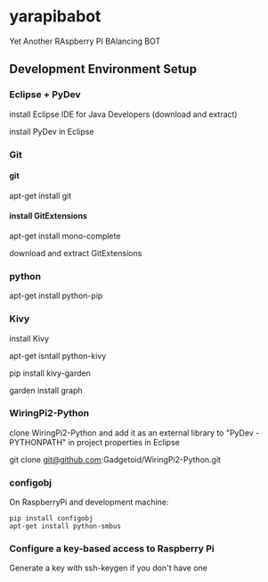 # yarapibabot
Yet Another RAspberry PI BAlancing BOT

## Development Environment Setup

### Eclipse + PyDev
install Eclipse IDE for Java Developers (download and extract)

install PyDev in Eclipse

### Git
#### git
apt-get install git

#### install GitExtensions
apt-get install mono-complete

download and extract GitExtensions

### python
apt-get install python-pip

### Kivy
install Kivy

apt-get isntall python-kivy

pip install kivy-garden

garden install graph

### WiringPi2-Python
clone WiringPi2-Python and add it as an external library to "PyDev - PYTHONPATH" in project properties in Eclipse

git clone git@github.com:Gadgetoid/WiringPi2-Python.git

### configobj
On RaspberryPi and development machine:

    pip install configobj
    apt-get install python-smbus

### Configure a key-based access to Raspberry Pi

Generate a key with ssh-keygen if you don't have one
